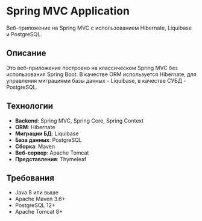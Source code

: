 # Spring MVC Application

Веб-приложение на Spring MVC с использованием Hibernate, Liquibase и PostgreSQL.

## Описание

Это веб-приложение построено на классическом Spring MVC без использования Spring Boot. В качестве ORM используется Hibernate, для управления миграциями базы данных - Liquibase, в качестве СУБД - PostgreSQL.

## Технологии

- **Backend**: Spring MVC, Spring Core, Spring Context
- **ORM**: Hibernate
- **Миграции БД**: Liquibase
- **База данных**: PostgreSQL
- **Сборка**: Maven
- **Веб-сервер**: Apache Tomcat
- **Представления**: Thymeleaf

## Требования

- Java 8 или выше
- Apache Maven 3.6+
- PostgreSQL 12+
- Apache Tomcat 8+
